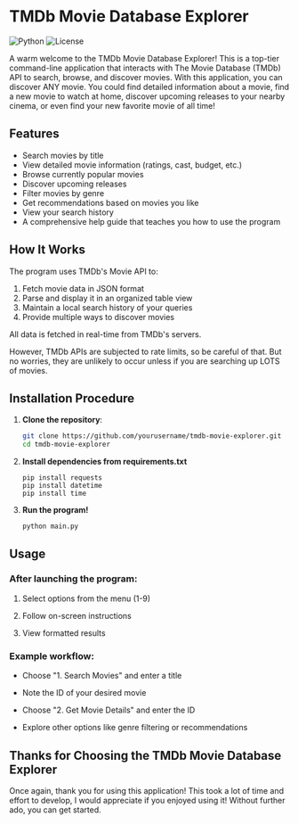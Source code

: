 # **TMDb Movie Database Explorer**

![Python](https://img.shields.io/badge/python-3.7+-blue.svg)
![License](https://img.shields.io/badge/license-MIT-green.svg)

A warm welcome to the TMDb Movie Database Explorer! This is a top-tier command-line application that interacts with The Movie Database (TMDb) API to search, browse, and discover movies. With this application, you can discover ANY movie. You could find detailed information about a movie, find a new movie to watch at home, discover upcoming releases to your nearby cinema, or even find your new favorite movie of all time!

## **Features**

- Search movies by title
- View detailed movie information (ratings, cast, budget, etc.)
- Browse currently popular movies
- Discover upcoming releases
- Filter movies by genre
- Get recommendations based on movies you like
- View your search history
- A comprehensive help guide that teaches you how to use the program

## **How It Works**

The program uses TMDb's Movie API to:
1. Fetch movie data in JSON format
2. Parse and display it in an organized table view
3. Maintain a local search history of your queries
4. Provide multiple ways to discover movies

All data is fetched in real-time from TMDb's servers.

However, TMDb APIs are subjected to rate limits, so be careful of that. But no worries, they are unlikely to occur unless if you are searching up LOTS of movies.

## **Installation Procedure**

1. **Clone the repository**:
   ```bash
   git clone https://github.com/yourusername/tmdb-movie-explorer.git
   cd tmdb-movie-explorer
   ```
2. **Install dependencies from requirements.txt**
    ```
    pip install requests
    pip install datetime
    pip install time
    ```
3. **Run the program!**
    ```
    python main.py
    ```

## **Usage**

### **After launching the program:**

1. Select options from the menu (1-9)

2. Follow on-screen instructions

3. View formatted results

### **Example workflow:**

- Choose "1. Search Movies" and enter a title

- Note the ID of your desired movie

- Choose "2. Get Movie Details" and enter the ID

- Explore other options like genre filtering or recommendations

## **Thanks for Choosing the TMDb Movie Database Explorer**

Once again, thank you for using this application! This took a lot of time and effort to develop, I would appreciate if you enjoyed using it! Without further ado, you can get started.